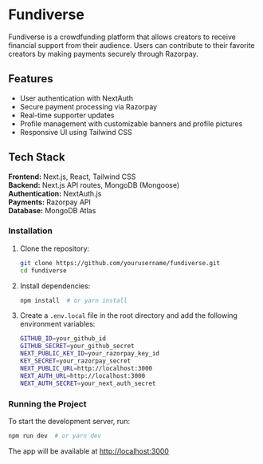 # Fundiverse

Fundiverse is a crowdfunding platform that allows creators to receive financial support from their audience. Users can contribute to their favorite creators by making payments securely through Razorpay.

## Features

- User authentication with NextAuth
- Secure payment processing via Razorpay
- Real-time supporter updates
- Profile management with customizable banners and profile pictures
- Responsive UI using Tailwind CSS

## Tech Stack

**Frontend:** Next.js, React, Tailwind CSS  
**Backend:** Next.js API routes, MongoDB (Mongoose)  
**Authentication:** NextAuth.js  
**Payments:** Razorpay API  
**Database:** MongoDB Atlas  

### Installation

1. Clone the repository:
   ```sh
   git clone https://github.com/yourusername/fundiverse.git
   cd fundiverse
   ```
2. Install dependencies:
   ```sh
   npm install  # or yarn install
   ```
3. Create a `.env.local` file in the root directory and add the following environment variables:
   ```sh
   GITHUB_ID=your_github_id
   GITHUB_SECRET=your_github_secret
   NEXT_PUBLIC_KEY_ID=your_razorpay_key_id
   KEY_SECRET=your_razorpay_secret
   NEXT_PUBLIC_URL=http://localhost:3000
   NEXT_AUTH_URL=http://localhost:3000
   NEXT_AUTH_SECRET=your_next_auth_secret
   ```

### Running the Project

To start the development server, run:
```sh
npm run dev  # or yarn dev
```
The app will be available at [http://localhost:3000](http://localhost:3000)
